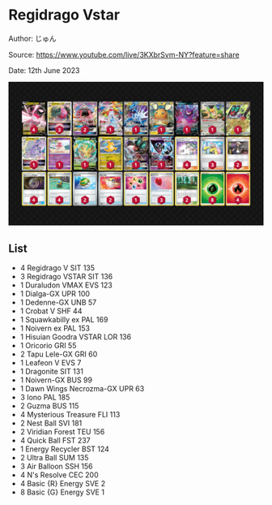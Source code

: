 # Regidrago Vstar

Author: じゅん

Source: <https://www.youtube.com/live/3KXbrSvm-NY?feature=share>

Date: 12th June 2023

![decklist](../../images/PAL/Regidrago%20Vstar/1-%20Regidrago%20Vstar.png)

## List

* 4 Regidrago V SIT 135
* 3 Regidrago VSTAR SIT 136
* 1 Duraludon VMAX EVS 123
* 1 Dialga-GX UPR 100
* 1 Dedenne-GX UNB 57
* 1 Crobat V SHF 44
* 1 Squawkabilly ex PAL 169
* 1 Noivern ex PAL 153
* 1 Hisuian Goodra VSTAR LOR 136
* 1 Oricorio GRI 55
* 2 Tapu Lele-GX GRI 60
* 1 Leafeon V EVS 7
* 1 Dragonite SIT 131
* 1 Noivern-GX BUS 99
* 1 Dawn Wings Necrozma-GX UPR 63
* 3 Iono PAL 185
* 2 Guzma BUS 115
* 4 Mysterious Treasure FLI 113
* 2 Nest Ball SVI 181
* 2 Viridian Forest TEU 156
* 4 Quick Ball FST 237
* 1 Energy Recycler BST 124
* 2 Ultra Ball SUM 135
* 3 Air Balloon SSH 156
* 4 N's Resolve CEC 200
* 4 Basic {R} Energy SVE 2
* 8 Basic {G} Energy SVE 1
